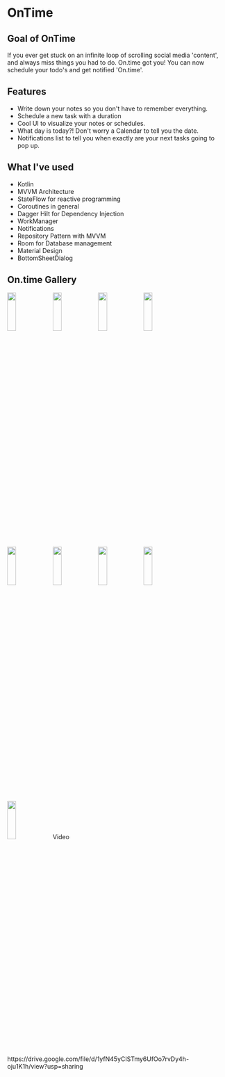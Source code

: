 # OnTime
## Goal of OnTime
If you ever get stuck on an infinite loop of scrolling social media 'content', and always miss things you had to do.
On.time got you! You can now schedule your todo's and get notified 'On.time'.
## Features
- Write down your notes so you don't have to remember everything.
- Schedule a new task with a duration
- Cool UI to visualize your notes or schedules.
- What day is today?! Don't worry a Calendar to tell you the date.
- Notifications list to tell you when exactly are your next tasks going to pop up.
## What I've used
- Kotlin
- MVVM Architecture
- StateFlow for reactive programming
- Coroutines in general
- Dagger Hilt for Dependency Injection
- WorkManager
- Notifications
- Repository Pattern with MVVM
- Room for Database management
- Material Design
- BottomSheetDialog
## On.time Gallery
  <span>
  <img src="https://user-images.githubusercontent.com/84887514/167947977-93dc9192-036c-4bc7-8736-e4cd55701bdd.png" width=20% height=15%>
  <img src="https://user-images.githubusercontent.com/84887514/167948797-21560204-48e5-4d07-8c9a-52214271cd76.png" width=20% height=15%>
  <img src="https://user-images.githubusercontent.com/84887514/167950137-cd0af943-da4e-4039-a6e2-d3b3275b9381.png" width=20% height=15%>
  </span>
  <span>
  <img src="https://user-images.githubusercontent.com/84887514/167950263-3fcab809-65b0-44b4-a579-4566355ce7ca.png" width=20% height=15%>
  <img src="https://user-images.githubusercontent.com/84887514/167950402-393f661e-f0d8-4733-9b4b-c55144f7b51c.png" width=20% height=15%>
  <img src="https://user-images.githubusercontent.com/84887514/167950511-3b94f647-1d32-4112-afce-61987c049ca7.png" width=20% height=15%>
  </span>
  <span>
  <img src="https://user-images.githubusercontent.com/84887514/167950594-620ddb29-a053-4337-beff-f7a94fdb27b7.png" width=20% height=15%>
  <img src="https://user-images.githubusercontent.com/84887514/167951397-242f9a50-9090-40f8-b1a0-b5cd41861c40.png" width=20% height=15%>
  <img src="https://user-images.githubusercontent.com/84887514/167951473-4fdf65d0-1ddd-4a9c-836f-094afa7c49d9.png" width=20% height=15%>
  </span>
  Video https://drive.google.com/file/d/1yfN45yCISTmy6UfOo7rvDy4h-oju1K1h/view?usp=sharing


